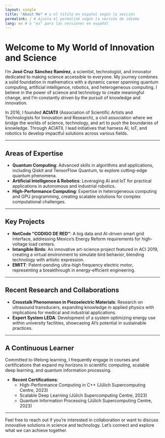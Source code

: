 ```yaml
---
layout: single
title: "About Me" # o el título en español según la sección
permalink: / # Ajusta el permalink según la versión de idioma
lang: en # o "es" para las versiones en español
---
```


# Welcome to My World of Innovation and Science

I’m **José Cruz Sánchez Ramírez**, a scientist, technologist, and innovator dedicated to making science accessible to everyone. My journey combines a solid foundation in mathematics with a dynamic career spanning quantum computing, artificial intelligence, robotics, and heterogeneous computing. I believe in the power of science and technology to create meaningful change, and I’m constantly driven by the pursuit of knowledge and innovation.

In 2016, I founded **ACIATII** (Association of Scientific Artists and Technologists for Innovation and Research), a civil association where we bridge the worlds of science, technology, and art to push the boundaries of knowledge. Through ACIATII, I lead initiatives that harness AI, IoT, and robotics to develop impactful solutions across various fields.

---

## **Areas of Expertise**

- **Quantum Computing**: Advanced skills in algorithms and applications, including Qiskit and TensorFlow Quantum, to explore cutting-edge quantum phenomena.
- **Artificial Intelligence & Robotics**: Leveraging AI and IoT for practical applications in autonomous and industrial robotics.
- **High-Performance Computing**: Expertise in heterogeneous computing and GPU programming, creating scalable solutions for complex computational challenges.

---

## **Key Projects**

- **NetCode “CODIGO DE RED”**: A big data and AI-driven smart grid interface, addressing Mexico’s Energy Reform requirements for high-voltage load centers.
- **Intangible Birds**: An innovative art-science project featured in ACI 2019, creating a virtual environment to simulate bird behavior, blending technology with artistic expression.
- **EMITT**: Patent-pending ultra-high frequency electric motor, representing a breakthrough in energy-efficient engineering.

---

## **Recent Research and Collaborations**

- **Crosstalk Phenomenon in Piezoelectric Materials**: Research on ultrasound transducers, expanding knowledge in applied physics with implications for medical and industrial applications.
- **Expert System LEDA**: Development of a system optimizing energy use within university facilities, showcasing AI’s potential in sustainable practices.

---

## **A Continuous Learner**

Committed to lifelong learning, I frequently engage in courses and certifications that expand my horizons in scientific computing, scalable deep learning, and quantum information processing.

- **Recent Certifications**:
  - High-Performance Computing in C++ (Jülich Supercomputing Centre, 2023)
  - Scalable Deep Learning (Jülich Supercomputing Centre, 2023)
  - Quantum Information Processing (Jülich Supercomputing Centre, 2023)

---

Feel free to reach out if you’re interested in collaboration or want to discuss innovative solutions in science and technology. Let’s connect and explore what we can achieve together.
